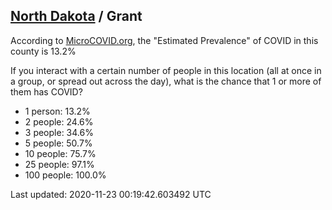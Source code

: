 
## [North Dakota](/united-states/north-dakota) / Grant

According to [MicroCOVID.org](http://microcovid.org),
the "Estimated Prevalence" of COVID in this county is 13.2%

If you interact with a certain number of people in this location
(all at once in a group, or spread out across the day), what is the chance that
1 or more of them has COVID?

- 1 person: 13.2%
- 2 people: 24.6%
- 3 people: 34.6%
- 5 people: 50.7%
- 10 people: 75.7%
- 25 people: 97.1%
- 100 people: 100.0%

Last updated: 2020-11-23 00:19:42.603492 UTC

